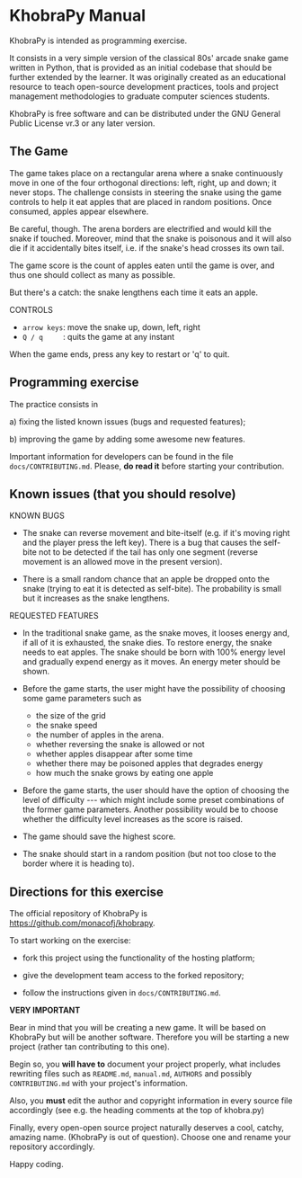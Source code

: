 
 KhobraPy Manual
 ==============================

 KhobraPy is intended as programming exercise.

 It consists in a very simple version of the classical 80s' arcade snake game
 written in Python, that is provided as an initial codebase  that should be 
 further extended by the learner. It was originally created as an educational
 resource to teach open-source development practices, tools and project
 management methodologies to graduate computer sciences students.

 KhobraPy is free software and can be distributed under the GNU General Public
 License vr.3 or any later version.

 The Game
 ------------------------------

 The game takes place on a rectangular arena where a snake continuously
 move in one of the four orthogonal directions: left, right, up and down;
 it never  stops. The challenge consists in steering the snake using the game
 controls to help it eat apples that are placed in random positions. Once
 consumed, apples appear elsewhere.

 Be careful, though. The arena borders are electrified and would kill the snake
 if touched. Moreover, mind that the snake is poisonous and it will also die if 
 it accidentally bites itself, i.e. if the snake's head crosses its own tail.

 The game score is the count of apples eaten until the game is over, and thus
 one should collect as many as possible.

 But there's a catch: the snake lengthens each time it eats an apple.
 
 CONTROLS

 * `arrow keys`:  move the snake up, down, left, right
 * `Q / q     `:  quits the game at any instant

 When the game ends, press any key to restart or 'q' to quit.

 Programming exercise
 ------------------------------

  The practice consists in

   a) fixing the listed known issues (bugs and requested features);
   
   b) improving the game by adding some awesome new features.

 Important information for developers can be found in the file
 `docs/CONTRIBUTING.md`. Please, **do read it** before starting your
 contribution.

 Known issues (that you should resolve)
 --------------------------------------

 KNOWN BUGS

 * The snake can reverse movement and bite-itself (e.g. if it's moving right and
   the player press the left key). There is a bug that causes the self-bite not
   to be detected if the tail has only one segment (reverse movement is an
   allowed move in the present version).

 * There is a small random chance that an apple be dropped onto the snake
   (trying to eat it is detected as self-bite). The probability is small but
   it increases as the snake lengthens.  

 REQUESTED FEATURES

 * In the traditional snake game, as the snake moves, it looses energy and,
   if all of it is exhausted, the snake dies. To restore energy, the snake
   needs to eat apples. The snake should be born with 100% energy level and
   gradually expend energy as it moves. An energy meter should be shown.

 * Before the game starts, the user might have the possibility of choosing
   some game parameters such as

	  * the size of the grid
	  * the snake speed
   	  * the number of apples in the arena. 
	  * whether reversing the snake is allowed or not
	  * whether apples disappear after some time
	  * whether there may be poisoned apples that degrades energy
	  * how much the snake grows by eating one apple

 * Before the game starts, the user should have the option of choosing
   the level of difficulty --- which might include some preset combinations
   of the former game parameters. Another possibility would be to choose
   whether the difficulty level increases as the score is raised.

 * The game should save the highest score.
  
 * The snake should start in a random position (but not too close to the
   border where it is heading to).

 Directions for this exercise
 ------------------------------

 The official repository of KhobraPy is https://github.com/monacofj/khobrapy.

 To start working on the exercise:

 * fork this project using the functionality of the hosting platform;

 * give the development team access to the forked repository;
 
 * follow the instructions given in `docs/CONTRIBUTING.md`.

 __VERY IMPORTANT__

 Bear in mind that you will be creating a new game. It will be based on
 KhobraPy but will be another software. Therefore you will be starting
 a new project (rather tan contributing to this one).

 Begin so, you **will have to** document your project properly, what includes
 rewriting files such as `README.md`, `manual.md`, `AUTHORS` and possibly
 `CONTRIBUTING.md` with your project's information.

 Also, you **must** edit the author and copyright information in every source
 file accordingly (see e.g. the heading comments at the top of khobra.py)

 Finally, every open-open source project naturally deserves a cool, catchy,
 amazing name. (KhobraPy is out of question). Choose one and rename your
 repository accordingly.

 Happy coding.